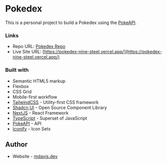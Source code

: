 # Pokedex

This is a personal project to build a Pokedex using the [PokeAPI](https://pokeapi.co/).

### Links

- Repo URL: [Pokedex Repo](https://github.com/mattdavis06/pokedex)
- Live Site URL: [https://pokedex-nine-steel.vercel.app/](https://pokedex-nine-steel.vercel.app/)

### Built with

- Semantic HTML5 markup
- Flexbox
- CSS Grid
- Mobile-first workflow
- [TailwindCSS](https://tailwindcss.com/) - Utility-first CSS framework
- [Shadcn UI](https://ui.shadcn.com/) - Open Source Component Library
- [NextJS](https://nextjs.org/) - React Framework
- [TypeScript](https://www.typescriptlang.org/) - Superset of JavaScript
- [PokeAPI](https://pokeapi.co/) - API
- [Iconify](https://iconify.design/) - Icon Sets

## Author

- Website - [mdavis.dev](https://www.mdavis.dev)
